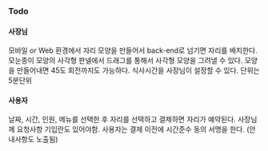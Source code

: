 ### Todo   

#### 사장님
모바일 or Web 환경에서 자리 모양을 만들어서 back-end로 넘기면 자리를 배치한다.
모눈종이 모양의 사각형 판넬에서 드래그를 통해서 사각형 모양을 그려낼 수 있다.
모양을 만들어내면 45도 회전까지도 가능하다.
식사시간을 사장님이 설정할 수 있다. 단위는 5분단위

#### 사용자
날짜, 시간, 인원, 메뉴를 선택한 후 자리를 선택하고 결제하면 자리가 예약된다.
사장님께 요청사항 기입란도 있어야함.
사용자는 결제 이전에 시간준수 동의 서명을 한다. (안내사항도 노출됨)

